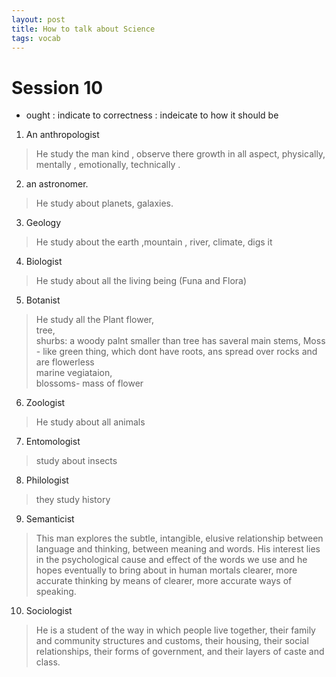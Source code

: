 ```yaml
---
layout: post
title: How to talk about Science
tags: vocab
---
```


# Session 10 
- ought : indicate to correctness
    : indeicate to how it should be 

1.  An anthropologist
>  He study the man kind , observe there growth in all aspect, physically, mentally , emotionally, technically .


2. an astronomer.
>He study about planets, galaxies.

3. Geology 
> He study about the earth ,mountain , river, climate,  digs it 

4. Biologist
> He study about all the living being (Funa and Flora) 

5. Botanist
> He study all the Plant
flower,   
tree,  
shurbs: a woody palnt smaller than tree has saveral main stems, 
Moss - like green thing, which dont have roots, ans spread over rocks and are flowerless  
marine vegiataion,  
blossoms- mass of flower  

6. Zoologist
> He study about all animals 

7. Entomologist
> study about insects

8. Philologist
> they study history 

9. Semanticist
> This man explores the subtle, intangible, elusive relationship between language and thinking, between meaning and words. His interest lies in the psychological cause and effect of the words we use and he hopes eventually to bring about in human mortals clearer, more accurate thinking by means of clearer, more accurate ways of speaking.

10. Sociologist
> He is a student of the way in which people live together, their family and community structures and customs, their housing, their social relationships, their forms of government, and their layers of caste and class. 